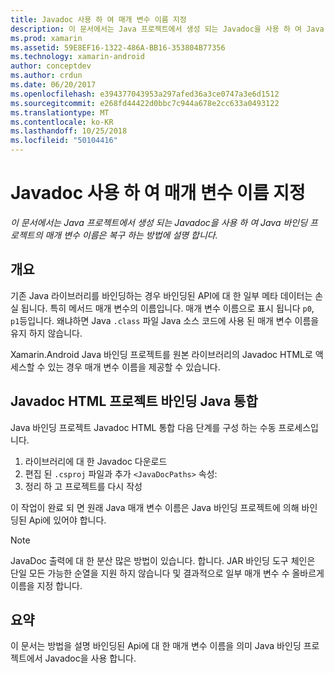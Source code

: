 ```yaml
---
title: Javadoc 사용 하 여 매개 변수 이름 지정
description: 이 문서에서는 Java 프로젝트에서 생성 되는 Javadoc을 사용 하 여 Java 바인딩 프로젝트의 매개 변수 이름은 복구 하는 방법에 설명 합니다.
ms.prod: xamarin
ms.assetid: 59E8EF16-1322-486A-BB16-353804B77356
ms.technology: xamarin-android
author: conceptdev
ms.author: crdun
ms.date: 06/20/2017
ms.openlocfilehash: e394377043953a297afed36a3ce0747a3e6d1512
ms.sourcegitcommit: e268fd44422d0bbc7c944a678e2cc633a0493122
ms.translationtype: MT
ms.contentlocale: ko-KR
ms.lasthandoff: 10/25/2018
ms.locfileid: "50104416"
---
```

# <a name="naming-parameters-with-javadoc"></a>Javadoc 사용 하 여 매개 변수 이름 지정

_이 문서에서는 Java 프로젝트에서 생성 되는 Javadoc을 사용 하 여 Java 바인딩 프로젝트의 매개 변수 이름은 복구 하는 방법에 설명 합니다._


## <a name="overview"></a>개요

기존 Java 라이브러리를 바인딩하는 경우 바인딩된 API에 대 한 일부 메타 데이터는 손실 됩니다. 특히 메서드 매개 변수의 이름입니다. 매개 변수 이름으로 표시 됩니다 `p0`, `p1`등입니다. 왜냐하면 Java `.class` 파일 Java 소스 코드에 사용 된 매개 변수 이름을 유지 하지 않습니다. 

Xamarin.Android Java 바인딩 프로젝트를 원본 라이브러리의 Javadoc HTML로 액세스할 수 있는 경우 매개 변수 이름을 제공할 수 있습니다. 

## <a name="integrating-javadoc-html-into-a-java-binding-project"></a>Javadoc HTML 프로젝트 바인딩 Java 통합

Java 바인딩 프로젝트 Javadoc HTML 통합 다음 단계를 구성 하는 수동 프로세스입니다. 

1.  라이브러리에 대 한 Javadoc 다운로드
2.  편집 된 `.csproj` 파일과 추가 `<JavaDocPaths>` 속성:
3.  정리 하 고 프로젝트를 다시 작성

이 작업이 완료 되 면 원래 Java 매개 변수 이름은 Java 바인딩 프로젝트에 의해 바인딩된 Api에 있어야 합니다. 


> [!NOTE]
> JavaDoc 출력에 대 한 분산 많은 방법이 있습니다. 합니다. JAR 바인딩 도구 체인은 단일 모든 가능한 순열을 지원 하지 않습니다 및 결과적으로 일부 매개 변수 수 올바르게 이름을 지정 합니다.


## <a name="summary"></a>요약

이 문서는 방법을 설명 바인딩된 Api에 대 한 매개 변수 이름을 의미 Java 바인딩 프로젝트에서 Javadoc을 사용 합니다. 


